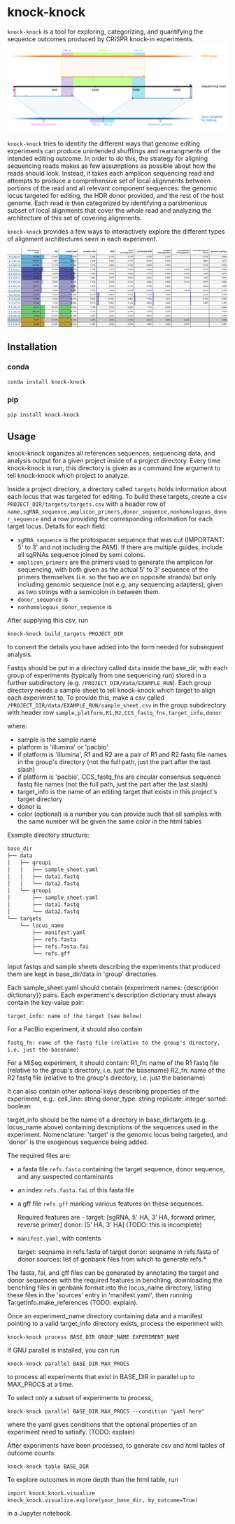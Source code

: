 # knock-knock
`knock-knock` is a tool for exploring, categorizing, and quantifying the sequence outcomes produced by CRISPR knock-in experiments.
![](docs/example.png)

`knock-knock` tries to identify the different ways that genome editing experiments can produce unintended shufflings and rearrangments of the intended editing outcome.
In order to do this, the strategy for aligning sequencing reads makes as few assumptions as possible about how the reads should look.
Instead, it takes each amplicon sequencing read and attempts to produce a comprehensive set of local alignments between portions of the read and all relevant component sequences: the genomic locus targeted for editing, the HDR donor provided, and the rest of the host genome.
Each read is then categorized by identifying a parsimonious subset of local alignments that cover the whole read and analyzing the architecture of this set of covering alignments. 

`knock-knock` provides a few ways to interactively explore the different types of alignment architectures seen in each experiment. 

![](docs/table_demo.gif)

## Installation
### conda
```
conda install knock-knock
```
### pip
```
pip install knock-knock
```

## Usage

knock-knock organizes all references sequences, sequencing data, and analysis output for a given project inside of a project directory.
Every time knock-knock is run, this directory is given as a command line argument to tell knock-knock which project to analyze.

Inside a project directory, a directory called `targets` holds information about each locus that was targeted for editing.
To build these targets, create a csv `PROJECT_DIR/targets/targets.csv` with a header row of `name,sgRNA_sequence,amplicon_primers,donor_sequence,nonhomologous_donor_sequence` and a row providing the corresponding information for each target locus. 
 Details for each field:
- `sgRNA_sequence` is the protospacer sequence that was cut (IMPORTANT: 5' to 3' and not including the PAM). If there are multiple guides, include all sgRNAs sequence joined by semi colons.
- `amplicon_primers` are the primers used to generate the amplicon for sequencing, with both given as the actual 5' to 3' sequence of the primers themselves (i.e. so the two are on opposite strands) but only including genomic sequence (not e.g. any sequencing adapters), given as two strings with a semicolon in between them.
- `donor_sequence` is 
- `nonhomologous_donor_sequence` is

After supplying this csv, run 
```
knock-knock build_targets PROJECT_DIR
```
to convert the details you have added into the form needed for subsequent analysis.

Fastqs should be put in a directory called `data` inside the base_dir, with each group of experiments (typically from one sequencing run) stored in a further subdirectory (e.g. `/PROJECT_DIR/data/EXAMPLE_RUN`).
Each group directory needs a sample sheet to tell knock-knock which target to align each experiment to.
To provide this, make a csv called `/PROJECT_DIR/data/EXAMPLE_RUN/sample_sheet.csv` in the group subdirectory with header row `sample,platform,R1,R2,CCS_fastq_fns,target_info,donor`

where:
- sample is the sample name
- platform is 'illumina' or 'pacbio'
- if platform is 'illumina', R1 and R2 are a pair of R1 and R2 fastq file names in the group's directory (not the full path, just the part after the last slash)
- if platform is 'pacbio', CCS_fastq_fns are circular consensus sequence fastq file names (not the full path, just the part after the last slash)
- target_info is the name of an editing target that exists in this project's target directory
- donor is 
- color (optional) is a number you can provide such that all samples with the same number will be given the same color in the html tables


Example directory structure:
```
base_dir
├── data
│   ├── group1
│   │   ├── sample_sheet.yaml
│   │   ├── data1.fastq
│   │   └── data2.fastq
│   └── group1
│       ├── sample_sheet.yaml
│       ├── data1.fastq
│       └── data2.fastq
└── targets
    └── locus_name
        ├── manifest.yaml
        ├── refs.fasta
        ├── refs.fasta.fai
        └── refs.gff
```
Input fastqs and sample sheets describing the experiments that produced them are kept in base_dir/data in 'group' directories.

Each sample_sheet.yaml should contain {experiment names: {description dictionary}} pairs.
Each experiment's description dictionary must always contain the key-value pair:

    target_info: name of the target (see below)

For a PacBio experiment, it should also contain

    fastq_fn: name of the fastq file (relative to the group's directory, i.e. just the basename)

For a MiSeq experiment, it should contain:
    R1_fn: name of the R1 fastq file (relative to the group's directory, i.e. just the basename)
    R2_fn: name of the R2 fastq file (relative to the group's directory, i.e. just the basename)
    
It can also contain other optional keys describing properties of the experiment, e.g.:
    cell_line: string
    donor_type: string
    replicate: integer
    sorted: boolean

target_info should be the name of a directory in base_dir/targets (e.g. locus_name above) containing descriptions of the sequences used in the experiment.
Nomenclature: 'target' is the genomic locus being targeted, and 'donor' is the exogenous sequence being added.

The required files are:

- a fasta file `refs.fasta` containing the target sequence, donor sequence, and any suspected contaminants

- an index `refs.fasta.fai` of this fasta file

- a gff file `refs.gff` marking various features on these sequences.

    Required features are -
    target: [sgRNA, 5' HA, 3' HA, forward primer, reverse primer]
    donor: [5' HA, 3' HA] (TODO: this is incomplete)

- `manifest.yaml`, with contents

    target: seqname in refs.fasta of target
    donor: seqname in refs.fasta of donor
    sources: list of genbank files from which to generate refs.\*

The fasta, fai, and gff  files can be generated by annotating the target and donor sequences with the required features in benchling, downloading the benchling files in genbank format into the locus_name directory, listing these files in the 'sources' entry in 'manifest.yaml', then running TargetInfo.make_references (TODO: explain).

Once an experiment_name directory containing data and a manifest pointing to a valid target_info directory exists, process the experiment with 
```
knock-knock process BASE_DIR GROUP_NAME EXPERIMENT_NAME
```

If GNU parallel is installed, you can run
```
knock-knock parallel BASE_DIR MAX_PROCS
```
to process all experiments that exist in BASE_DIR in parallel up to MAX_PROCS at a time.

To select only a subset of experiments to process, 
```
knock-knock parallel BASE_DIR MAX_PROCS --condition "yaml here"
```
where the yaml gives conditions that the optional properties of an experiment need to satisify. (TODO: explain)

After experiments have been processed, to generate csv and html tables of outcome counts:
   
```
knock-knock table BASE_DIR
```

To explore outcomes in more depth than the html table, run
```
import knock_knock.visualize
knock_knock.visualize.explore(your_base_dir, by_outcome=True)
```
in a Jupyter notebook.
